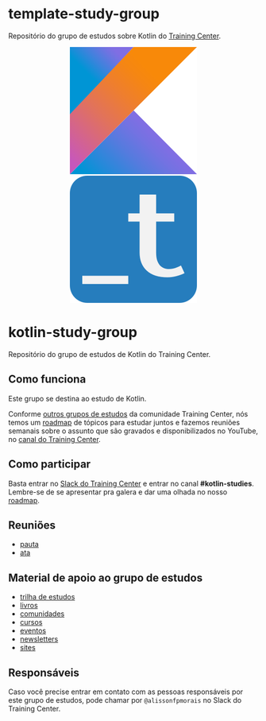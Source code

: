 # template-study-group

Repositório do grupo de estudos sobre Kotlin do [Training Center](https://training-center.github.io).

<p align="center">
  <img src="assets/kotlin-logo.svg" alt="Logo do Kotlin">
  <img src="assets/training-center-logo.svg" alt="Logo do Training Center">
</p>

# kotlin-study-group
Repositório do grupo de estudos de Kotlin do Training Center. 

## Como funciona

Este grupo se destina ao estudo de Kotlin.

Conforme [outros grupos de estudos](https://github.com/training-center/study-groups) da comunidade Training Center, nós temos um [roadmap](material/roadmap.md) de tópicos para estudar juntos e fazemos reuniões semanais sobre o assunto que são gravados e disponibilizados no YouTube, no [canal do Training Center](https://www.youtube.com/c/TrainingCenterChannel).

## Como participar

Basta entrar no [Slack do Training Center](https://github.com/training-center/slack) e entrar no canal **#kotlin-studies**. Lembre-se de se apresentar pra galera e dar uma olhada no nosso [roadmap](material/roadmap.md).

## Reuniões

- [pauta](/material/agenda)
- [ata](material/minutes)

## Material de apoio ao grupo de estudos

- [trilha de estudos](material/roadmap.md)
- [livros](material/dir/books.md)
- [comunidades](material/dir/communities.md)
- [cursos](material/dir/courses.md)
- [eventos](material/dir/events.md)
- [newsletters](material/dir/newsletters.md)
- [sites](material/dir/sites.md)

## Responsáveis

Caso você precise entrar em contato com as pessoas responsáveis por este grupo de estudos, pode chamar por `@alissonfpmorais` no Slack do Training Center.
